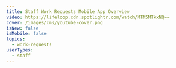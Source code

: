 ```yaml
---
title: Staff Work Requests Mobile App Overview
video: https://lifeloop.cdn.spotlightr.com/watch/MTM5MTkxNQ==
cover: /images/cms/youtube-cover.png
isNew: false
isMobile: false
topics:
  - work-requests
userTypes:
  - staff
---
```

